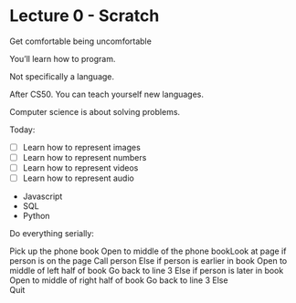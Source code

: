 # Lecture 0 - Scratch

Get comfortable being uncomfortable

You’ll learn how to program.

Not specifically a language.

After CS50. You can teach yourself new languages.

Computer science is about solving problems.

Today:

- [ ] Learn how to represent images
- [ ] Learn how to represent numbers
- [ ] Learn how to represent videos
- [ ] Learn how to represent audio

- Javascript
- SQL
- Python

Do everything serially:

Pick up the phone book
Open to middle of the phone bookLook at page 
if person is on the page 
    Call person 
Else if person is earlier in book
    Open to middle of left half of book
    Go back to line 3
Else if person is later in book 
    Open to middle of right half of book
    Go back to line 3
Else    
    Quit